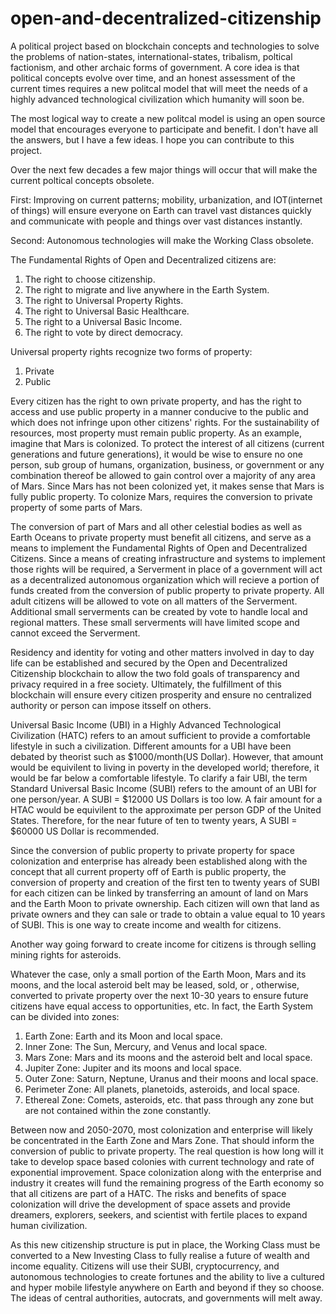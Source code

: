 # open-and-decentralized-citizenship

A political project based on blockchain concepts and technologies to solve the problems of nation-states,
international-states, tribalism, poltical factionism, and other archaic forms of government. A core idea is that political 
concepts evolve over time, and an honest assessment of the current times requires a new politcal model 
that will meet the needs of a highly advanced technological civilization which humanity will
soon be.

The most logical way to create a new politcal model is using an open source model that encourages 
everyone to participate and benefit. I don't have all the answers, but I have a few ideas. I hope 
you can contribute to this project.

Over the next few decades a few major things will occur that will make the current poltical concepts obsolete. 

First: Improving on current patterns; mobility, urbanization, and IOT(internet of things) will ensure everyone 
on Earth can travel vast distances quickly and communicate with people and things over vast distances instantly. 

Second: Autonomous technologies will make the Working Class obsolete. 

The Fundamental Rights of Open and Decentralized citizens are:
1) The right to choose citizenship.
2) The right to migrate and live anywhere in the Earth System.
3) The right to Universal Property Rights.
4) The right to Universal Basic Healthcare.
5) The right to a Universal Basic Income.
6) The right to vote by direct democracy.

Universal property rights recognize two forms of property:
1) Private
2) Public

Every citizen has the right to own private property, and has the right to access and use public property in a manner
conducive to the public and which does not infringe upon other citizens' rights. For the sustainability of resources, 
most property must remain public property. As an example, imagine that Mars is colonized. To protect the interest of all citizens 
(current  generations and future generations), it would be wise to ensure no one person, sub group of humans, organization, business,
or government or any combination thereof be allowed to gain control over a majority of any area of Mars. Since Mars has not been
colonized yet, it makes sense that Mars is fully public property. To colonize Mars, requires the conversion to private property
of some parts of Mars. 

The conversion of part of Mars and all other celestial bodies as well as Earth Oceans to private property must benefit all citizens,
and serve as a means to implement the Fundamental Rights of Open and Decentralized Citizens. Since a means of creating infrastructure 
and systems to implement those rights will be required, a Serverment in place of a government will act as a decentralized 
autonomous organization which will recieve a portion of funds created from the conversion of public property to private 
property. All adult citizens will be allowed to vote on all matters of the Serverment. Additional small serverments can be created by vote
to handle local and regional matters. These small serverments will have limited scope and cannot exceed the Serverment.

Residency and identity for voting and other matters involved in day to day life can be established and secured by the Open and Decentralized
Citizenship blockchain to allow the two fold goals of transparency and privacy required in a free society. Ultimately, the fulfillment of
this blockchain will ensure every citizen prosperity and ensure no centralized authority or person can impose itsself on others.

Universal Basic Income (UBI) in a Highly Advanced Technological Civilization (HATC) refers to an amout sufficient to provide a comfortable 
lifestyle in such a civilization. Different amounts for a UBI have been debated by theorist such as $1000/month(US Dollar). However, 
that amount would be equivilent to living in poverty in the developed world; therefore, it would be far below a comfortable 
lifestyle. To clarify a fair UBI, the term Standard Universal Basic
 Income (SUBI) refers to the amount of an UBI for one person/year. 
A SUBI = $12000 US Dollars is too low. A fair amount for a HTAC would be equivilent to the approximate per person GDP of the United
States. Therefore, for the near future of ten to twenty years, A SUBI = $60000 US Dollar is recommended. 

Since the conversion of public property to private property for space colonization and enterprise has already been established
along with the concept that all current property off of Earth is public property, the conversion of property and creation of the 
first ten to twenty years of SUBI for each citizen can be linked by transferring an amount of land on Mars and the Earth Moon to 
private ownership. Each citizen will own that land as private owners and they can sale or trade to obtain a value equal to 10 years of 
SUBI. This is one way to create income and wealth for citizens. 

Another way going forward to create income for citizens is through selling mining rights for asteroids. 

Whatever the case, only a small portion of the Earth Moon, Mars and its moons, and the local asteroid belt may be leased, sold, or , otherwise,
converted to private property over the next 10-30 years to ensure future citizens have equal access to opportunities, etc. In fact, the Earth System 
can be divided into zones:

1) Earth Zone: Earth and its Moon and local space.
2) Inner Zone: The Sun, Mercury, and Venus and local space.
3) Mars Zone: Mars and its moons and the asteroid belt and local space.
4) Jupiter Zone: Jupiter and its moons and local space.
5) Outer Zone: Saturn, Neptune, Uranus and their moons and local space. 
6) Perimeter Zone: All planets, planetoids, asteroids, and local space. 
7) Ethereal Zone: Comets, asteroids, etc. that pass through any zone but are not contained within the zone constantly.

Between now and 2050-2070, most colonization and enterprise will likely be concentrated in the Earth Zone and Mars Zone. That should 
inform the conversion of public to private property. The real question is how long will it take to develop space based colonies with 
current technology and rate of exponential improvement. Space colonization along with the enterprise and industry it creates will fund 
the remaining progress of the Earth economy so that all citizens are part of a HATC. The risks and benefits of space colonization will drive 
the development of space assets and provide dreamers, explorers, seekers, and scientist with fertile places to expand human civilization.

As this new citizenship structure is put in place, the Working Class must be converted to a New Investing Class to fully realise a future of wealth 
and income equality. Citizens will use their SUBI, cryptocurrency, and autonomous technologies to create fortunes and the ability to live a
cultured and hyper mobile lifestyle anywhere on Earth and beyond if they so choose. The ideas of central authorities, autocrats, and governments will 
melt away.
